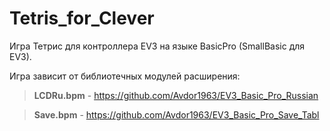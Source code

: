 # Tetris_for_Clever
Игра Тетрис для контроллера EV3 на языке BasicPro (SmallBasic для EV3).

Игра зависит от библиотечных модулей расширения:       
    
> **LCDRu.bpm** - <https://github.com/Avdor1963/EV3_Basic_Pro_Russian>    
    
> **Save.bpm** - <https://github.com/Avdor1963/EV3_Basic_Pro_Save_Tabl>

